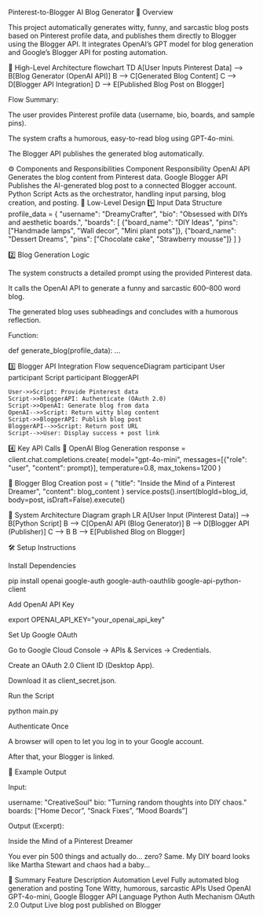 Pinterest-to-Blogger AI Blog Generator
📘 Overview

This project automatically generates witty, funny, and sarcastic blog posts based on Pinterest profile data, and publishes them directly to Blogger using the Blogger API. It integrates OpenAI’s GPT model for blog generation and Google’s Blogger API for posting automation.

🚀 High-Level Architecture
flowchart TD
    A[User Inputs Pinterest Data] --> B[Blog Generator (OpenAI API)]
    B --> C[Generated Blog Content]
    C --> D[Blogger API Integration]
    D --> E[Published Blog Post on Blogger]


Flow Summary:

The user provides Pinterest profile data (username, bio, boards, and sample pins).

The system crafts a humorous, easy-to-read blog using GPT-4o-mini.

The Blogger API publishes the generated blog automatically.

⚙️ Components and Responsibilities
Component	Responsibility
OpenAI API	Generates the blog content from Pinterest data.
Google Blogger API	Publishes the AI-generated blog post to a connected Blogger account.
Python Script	Acts as the orchestrator, handling input parsing, blog creation, and posting.
🧠 Low-Level Design
1️⃣ Input Data Structure
profile_data = {
    "username": "DreamyCrafter",
    "bio": "Obsessed with DIYs and aesthetic boards.",
    "boards": [
        {"board_name": "DIY Ideas", "pins": ["Handmade lamps", "Wall decor", "Mini plant pots"]},
        {"board_name": "Dessert Dreams", "pins": ["Chocolate cake", "Strawberry mousse"]}
    ]
}

2️⃣ Blog Generation Logic

The system constructs a detailed prompt using the provided Pinterest data.

It calls the OpenAI API to generate a funny and sarcastic 600–800 word blog.

The generated blog uses subheadings and concludes with a humorous reflection.

Function:

def generate_blog(profile_data):
    ...

3️⃣ Blogger API Integration Flow
sequenceDiagram
    participant User
    participant Script
    participant BloggerAPI

    User->>Script: Provide Pinterest data
    Script->>BloggerAPI: Authenticate (OAuth 2.0)
    Script->>OpenAI: Generate blog from data
    OpenAI-->>Script: Return witty blog content
    Script->>BloggerAPI: Publish blog post
    BloggerAPI-->>Script: Return post URL
    Script-->>User: Display success + post link

4️⃣ Key API Calls
🔹 OpenAI Blog Generation
response = client.chat.completions.create(
    model="gpt-4o-mini",
    messages=[{"role": "user", "content": prompt}],
    temperature=0.8,
    max_tokens=1200
)

🔹 Blogger Blog Creation
post = {
    "title": "Inside the Mind of a Pinterest Dreamer",
    "content": blog_content
}
service.posts().insert(blogId=blog_id, body=post, isDraft=False).execute()

🧩 System Architecture Diagram
graph LR
    A[User Input (Pinterest Data)] --> B[Python Script]
    B --> C[OpenAI API (Blog Generator)]
    B --> D[Blogger API (Publisher)]
    C --> B
    B --> E[Published Blog on Blogger]

🛠️ Setup Instructions

Install Dependencies

pip install openai google-auth google-auth-oauthlib google-api-python-client


Add OpenAI API Key

export OPENAI_API_KEY="your_openai_api_key"


Set Up Google OAuth

Go to Google Cloud Console → APIs & Services → Credentials.

Create an OAuth 2.0 Client ID (Desktop App).

Download it as client_secret.json.

Run the Script

python main.py


Authenticate Once

A browser will open to let you log in to your Google account.

After that, your Blogger is linked.

🧭 Example Output

Input:

username: "CreativeSoul"
bio: "Turning random thoughts into DIY chaos."
boards: [“Home Decor”, “Snack Fixes”, “Mood Boards”]


Output (Excerpt):

Inside the Mind of a Pinterest Dreamer

You ever pin 500 things and actually do… zero? Same.
My DIY board looks like Martha Stewart and chaos had a baby...

🧾 Summary
Feature	Description
Automation Level	Fully automated blog generation and posting
Tone	Witty, humorous, sarcastic
APIs Used	OpenAI GPT-4o-mini, Google Blogger API
Language	Python
Auth Mechanism	OAuth 2.0
Output	Live blog post published on Blogger